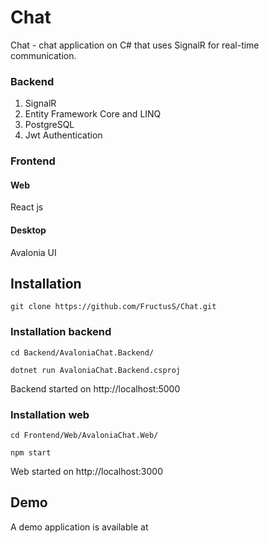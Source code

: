 # Chat
Chat - chat application on C# that uses SignalR for real-time communication.
### Backend
1. SignalR
2. Entity Framework Core and LINQ
3. PostgreSQL
4. Jwt Authentication
### Frontend
#### Web
  React js
#### Desktop 
  Avalonia UI
## Installation 
    git clone https://github.com/FructusS/Chat.git

### Installation backend
    cd Backend/AvaloniaChat.Backend/

    dotnet run AvaloniaChat.Backend.csproj

Backend started on http://localhost:5000

### Installation web
    cd Frontend/Web/AvaloniaChat.Web/

    npm start
  
Web started on http://localhost:3000

## Demo 
A demo application is available at 

